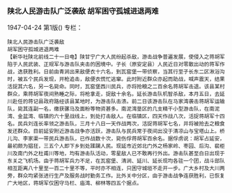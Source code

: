 ### 陕北人民游击队广泛袭敌  胡军困守孤城进退两难

1947-04-24
第1版()
专栏：

    陕北人民游击队广泛袭敌
    胡军困守孤城进退两难
    【新华社陕北前线二十一日电】陕甘宁广大人民纷起杀敌，游击战争普遍发展，使侵入之蒋胡军陷于人民武装、正规军与游击队夹击的困境中。子长（原安定县）人民近日对零散出动的蒋军作战，迭获胜利。日前由青涧出来敌便衣十六名，到瓦窑堡一带侦察，当其行至子长东二区湫浴沟时，被五个民兵发现，开枪追击，敌便衣慌忙逃窜。此时附近群众亦起而助战，喊声震天，结果活捉其六名，另一名毙命。同时，瓦窑堡西川民兵，亦将抢粮之二百余名蒋胡军击退。该县某村群众，乘蒋胡军夜间熟睡之际，将枪拿走，捉敌十余名。延长游击队机智杀敌，本月五日，去延川赴任的蒋记县政府路经该县某地时，为游击队击溃。前二日该游击队在马家湾袭击蒋胡军运输队，毙其连副一名，缴获骡马及面粉等物资甚多。南泥湾垦区的几支精干小型游击队，在南泥湾、金盆湾、临镇的六十里战线上，到处打击敌人。在临镇区，四天作战八次，活捉蒋胡军十四名。民兵刘连长率领之游击队，三月十八日一天作战两次，活捉蒋胡军七名，并将被抢去之粮食发还群众。目前延安附近游击战争亦活跃，游击队与民兵常于夜间出没于清凉山与宝塔山上。桥儿沟、李家渠一带民兵游击队，已作战数十次，毙伤俘蒋胡军百余名。据俘虏说：胡军占延安，最初颇为猖狂，三五个人即下乡到处蹂躏人民。现延市近郊北门外之杨家岭、枣园、后沟、裴柜川及南门外之杜甫川等地，均有游击队活动，零星敌人已不敢再行外出。游击队甚至白日出现于东关之飞机场。由于蒋胡军兵力不足，在瓦窑堡、清涧、延川、延长现均各驻一个团，战斗部队相互距离八十里至一百二十里不等，平时亦不相连，只困守城垣不走开一步。广大乡村及大川两旁，群众均紧张进行生产及服务战时勤务工作。比外关中分区，由于游击战争连获胜利，已恢复广大地区，蒋胡军仅困守马栏、庙湾、柳林等四五个据点。
